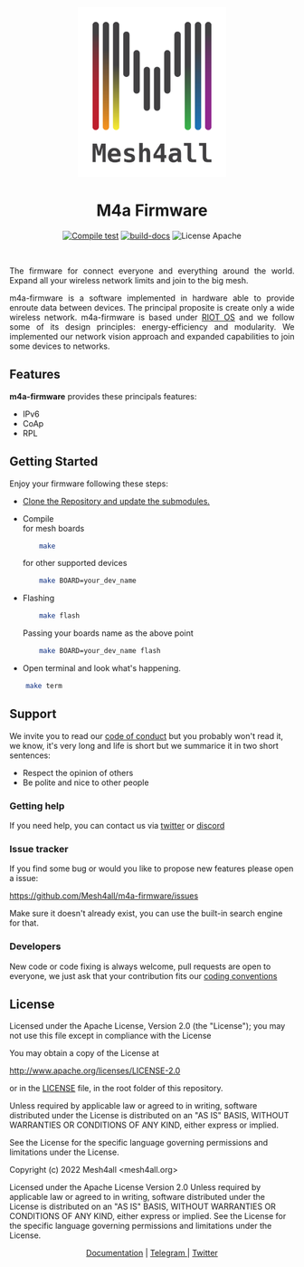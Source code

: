 <p align="center">
    <a href="https://mesh4all.org">
        <img height="300px" src="https://raw.githubusercontent.com/Mesh4all/m4a-firmware/main/doc/media/m4a-logo.png">
    </a>
</p>

<h1 align="center">M4a Firmware</h1>
<div align="center">

[![Compile test](https://img.shields.io/github/actions/workflow/status/Mesh4all/m4a-firmware/compilation_check.yml?label=compile+Test&branch=main)](https://github.com/Mesh4all/m4a-firmware/actions/workflows/compilation_check.yml)
[![build-docs](https://img.shields.io/github/actions/workflow/status/Mesh4all/m4a-firmware/build-docs.yml?label=documentation&branch=main)](https://github.com/Mesh4all/m4a-firmware/actions/workflows/build-docs.yml)
![License Apache](https://img.shields.io/badge/license-Apache_License_2.0-blue)
</div>
<br>

<p align= "justify"> The firmware for connect everyone and everything around the world.
Expand all your wireless network limits and join to the big mesh.</p>

<p align= "justify">m4a-firmware is a software implemented in hardware able to provide enroute data between devices. The principal proposite is create only a wide wireless network.
m4a-firmware is based under <a href="https://github.com/RIOT-OS/RIOT"> RIOT OS</a> and we follow some of its design principles: energy-efficiency and modularity. We implemented our network vision approach and expanded capabilities to join some devices to networks.</p>

## Features

**m4a-firmware** provides these principals features:

- IPv6
- CoAp
- RPL

## Getting Started
Enjoy your firmware following these steps:

- [Clone the Repository and update the submodules.](https://github.com/Mesh4all/m4a-firmware/blob/main/CONTRIBUTING.md#titlegs)

-
    <summary>
    Compile
    </summary>
    for mesh boards

    ```sh
        make
    ```

    for other supported devices

    ```sh
        make BOARD=your_dev_name
    ```
-
    <summary>
        Flashing
    </summary>

    ```sh
        make flash
    ```
    Passing your boards name as the above point

    ```sh
        make BOARD=your_dev_name flash

    ```
- Open terminal and look what's happening.

```sh
    make term
```

## Support

We invite you to read our [code of conduct](CODE_OF_CONDUCT.md) but you probably won't read it, we know, it's very long and life is short but we summarice it in two short sentences:
- Respect the opinion of others
- Be polite and nice to other people

### Getting help

If you need help, you can contact us via [twitter](https://twitter.com/mesh4all) or [discord](https://discord.gg/DPUnkb7P)

### Issue tracker

If you find some bug or would you like to propose new features please open a issue:

https://github.com/Mesh4all/m4a-firmware/issues

Make sure it doesn't already exist, you can use the built-in search engine for that.

### Developers

New code or code fixing is always welcome, pull requests are open to everyone, we just ask that your contribution fits our [coding conventions](CODING_CONVENTIONS.md)

## License

 Licensed under the Apache License, Version 2.0 (the "License"); you may not use this file except in compliance with the License

 You may obtain a copy of the License at

  http://www.apache.org/licenses/LICENSE-2.0

  or in the [LICENSE](LICENSE) file, in the root folder of this repository.

Unless required by applicable law or agreed to in writing, software distributed under the License is distributed on an "AS IS" BASIS, WITHOUT WARRANTIES OR CONDITIONS OF ANY KIND, either express or implied.

See the License for the specific language governing permissions and limitations under the License.

Copyright (c) 2022 Mesh4all <mesh4all.org>

Licensed under the Apache License Version 2.0 Unless required by applicable law or agreed to in writing, software distributed under the License is distributed on an "AS IS" BASIS, WITHOUT WARRANTIES OR CONDITIONS OF ANY KIND, either express or implied. See the License for the specific language governing permissions and limitations under the License.

<p align="center">
    <a href="https://mesh4all.github.io/m4a-firmware">Documentation</a> |
    <a href="https://t.me/mesh4all"> Telegram </a>|
    <a href="https://twitter.com/mesh4all"> Twitter </a>
</p>